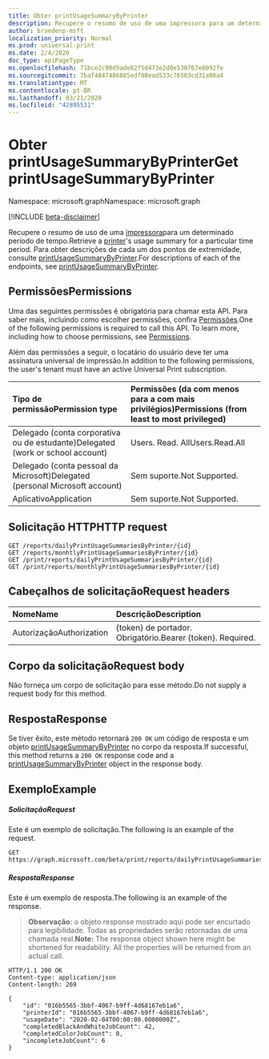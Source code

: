 ```yaml
---
title: Obter printUsageSummaryByPrinter
description: Recupere o resumo de uso de uma impressora para um determinado período de tempo.
author: braedenp-msft
localization_priority: Normal
ms.prod: universal-print
ms.date: 2/4/2020
doc_type: apiPageType
ms.openlocfilehash: 71bce2c90d9ade62f5d473e2d0e530767e8092fe
ms.sourcegitcommit: 7baf4847486885edf08ead533c76503cd31a98a4
ms.translationtype: MT
ms.contentlocale: pt-BR
ms.lasthandoff: 03/21/2020
ms.locfileid: "42895531"
---
```

# <a name="get-printusagesummarybyprinter"></a><span data-ttu-id="9cd78-103">Obter printUsageSummaryByPrinter</span><span class="sxs-lookup"><span data-stu-id="9cd78-103">Get printUsageSummaryByPrinter</span></span>

<span data-ttu-id="9cd78-104">Namespace: microsoft.graph</span><span class="sxs-lookup"><span data-stu-id="9cd78-104">Namespace: microsoft.graph</span></span>

[!INCLUDE [beta-disclaimer](../../includes/beta-disclaimer.md)]

<span data-ttu-id="9cd78-105">Recupere o resumo de uso de uma [impressora](../resources/printer.md)para um determinado período de tempo.</span><span class="sxs-lookup"><span data-stu-id="9cd78-105">Retrieve a [printer](../resources/printer.md)'s usage summary for a particular time period.</span></span> <span data-ttu-id="9cd78-106">Para obter descrições de cada um dos pontos de extremidade, consulte [printUsageSummaryByPrinter](../resources/printUsageSummaryByPrinter.md).</span><span class="sxs-lookup"><span data-stu-id="9cd78-106">For descriptions of each of the endpoints, see [printUsageSummaryByPrinter](../resources/printUsageSummaryByPrinter.md).</span></span>

## <a name="permissions"></a><span data-ttu-id="9cd78-107">Permissões</span><span class="sxs-lookup"><span data-stu-id="9cd78-107">Permissions</span></span>
<span data-ttu-id="9cd78-p102">Uma das seguintes permissões é obrigatória para chamar esta API. Para saber mais, incluindo como escolher permissões, confira [Permissões](/graph/permissions-reference).</span><span class="sxs-lookup"><span data-stu-id="9cd78-p102">One of the following permissions is required to call this API. To learn more, including how to choose permissions, see [Permissions](/graph/permissions-reference).</span></span>

<span data-ttu-id="9cd78-110">Além das permissões a seguir, o locatário do usuário deve ter uma assinatura universal de impressão.</span><span class="sxs-lookup"><span data-stu-id="9cd78-110">In addition to the following permissions, the user's tenant must have an active Universal Print subscription.</span></span>

|<span data-ttu-id="9cd78-111">Tipo de permissão</span><span class="sxs-lookup"><span data-stu-id="9cd78-111">Permission type</span></span> | <span data-ttu-id="9cd78-112">Permissões (da com menos para a com mais privilégios)</span><span class="sxs-lookup"><span data-stu-id="9cd78-112">Permissions (from least to most privileged)</span></span> |
|:---------------|:--------------------------------------------|
|<span data-ttu-id="9cd78-113">Delegado (conta corporativa ou de estudante)</span><span class="sxs-lookup"><span data-stu-id="9cd78-113">Delegated (work or school account)</span></span>| <span data-ttu-id="9cd78-114">Users. Read. All</span><span class="sxs-lookup"><span data-stu-id="9cd78-114">Users.Read.All</span></span> |
|<span data-ttu-id="9cd78-115">Delegado (conta pessoal da Microsoft)</span><span class="sxs-lookup"><span data-stu-id="9cd78-115">Delegated (personal Microsoft account)</span></span>|<span data-ttu-id="9cd78-116">Sem suporte.</span><span class="sxs-lookup"><span data-stu-id="9cd78-116">Not Supported.</span></span>|
|<span data-ttu-id="9cd78-117">Aplicativo</span><span class="sxs-lookup"><span data-stu-id="9cd78-117">Application</span></span>|<span data-ttu-id="9cd78-118">Sem suporte.</span><span class="sxs-lookup"><span data-stu-id="9cd78-118">Not Supported.</span></span>|

## <a name="http-request"></a><span data-ttu-id="9cd78-119">Solicitação HTTP</span><span class="sxs-lookup"><span data-stu-id="9cd78-119">HTTP request</span></span>
<!-- { "blockType": "ignored" } -->
```http
GET /reports/dailyPrintUsageSummariesByPrinter/{id}
GET /reports/monhtlyPrintUsageSummariesByPrinter/{id}
GET /print/reports/dailyPrintUsageSummariesByPrinter/{id}
GET /print/reports/monthlyPrintUsageSummariesByPrinter/{id}
```

## <a name="request-headers"></a><span data-ttu-id="9cd78-120">Cabeçalhos de solicitação</span><span class="sxs-lookup"><span data-stu-id="9cd78-120">Request headers</span></span>
| <span data-ttu-id="9cd78-121">Nome</span><span class="sxs-lookup"><span data-stu-id="9cd78-121">Name</span></span>      |<span data-ttu-id="9cd78-122">Descrição</span><span class="sxs-lookup"><span data-stu-id="9cd78-122">Description</span></span>|
|:----------|:----------|
| <span data-ttu-id="9cd78-123">Autorização</span><span class="sxs-lookup"><span data-stu-id="9cd78-123">Authorization</span></span> | <span data-ttu-id="9cd78-p103">{token} de portador. Obrigatório.</span><span class="sxs-lookup"><span data-stu-id="9cd78-p103">Bearer {token}. Required.</span></span> |

## <a name="request-body"></a><span data-ttu-id="9cd78-126">Corpo da solicitação</span><span class="sxs-lookup"><span data-stu-id="9cd78-126">Request body</span></span>
<span data-ttu-id="9cd78-127">Não forneça um corpo de solicitação para esse método.</span><span class="sxs-lookup"><span data-stu-id="9cd78-127">Do not supply a request body for this method.</span></span>
## <a name="response"></a><span data-ttu-id="9cd78-128">Resposta</span><span class="sxs-lookup"><span data-stu-id="9cd78-128">Response</span></span>
<span data-ttu-id="9cd78-129">Se tiver êxito, este método retornará `200 OK` um código de resposta e um objeto [printUsageSummaryByPrinter](../resources/printusagesummarybyprinter.md) no corpo da resposta.</span><span class="sxs-lookup"><span data-stu-id="9cd78-129">If successful, this method returns a `200 OK` response code and a [printUsageSummaryByPrinter](../resources/printusagesummarybyprinter.md) object in the response body.</span></span>
## <a name="example"></a><span data-ttu-id="9cd78-130">Exemplo</span><span class="sxs-lookup"><span data-stu-id="9cd78-130">Example</span></span>
##### <a name="request"></a><span data-ttu-id="9cd78-131">Solicitação</span><span class="sxs-lookup"><span data-stu-id="9cd78-131">Request</span></span>
<span data-ttu-id="9cd78-132">Este é um exemplo de solicitação.</span><span class="sxs-lookup"><span data-stu-id="9cd78-132">The following is an example of the request.</span></span>
<!-- {
  "blockType": "request",
  "name": "get_printUsageSummaryByPrinter"
}-->
```http
GET https://graph.microsoft.com/beta/print/reports/dailyPrintUsageSummariesByPrinter/{id}
```
##### <a name="response"></a><span data-ttu-id="9cd78-133">Resposta</span><span class="sxs-lookup"><span data-stu-id="9cd78-133">Response</span></span>
<span data-ttu-id="9cd78-134">Este é um exemplo de resposta.</span><span class="sxs-lookup"><span data-stu-id="9cd78-134">The following is an example of the response.</span></span>
><span data-ttu-id="9cd78-p104">**Observação:** o objeto response mostrado aqui pode ser encurtado para legibilidade. Todas as propriedades serão retornadas de uma chamada real.</span><span class="sxs-lookup"><span data-stu-id="9cd78-p104">**Note:** The response object shown here might be shortened for readability. All the properties will be returned from an actual call.</span></span>
<!-- {
  "blockType": "response",
  "truncated": true,
  "@odata.type": "microsoft.graph.printUsageSummaryByPrinter"
} -->
```http
HTTP/1.1 200 OK
Content-type: application/json
Content-length: 269

{
    "id": "016b5565-3bbf-4067-b9ff-4d68167eb1a6",
    "printerId": "016b5565-3bbf-4067-b9ff-4d68167eb1a6",
    "usageDate": "2020-02-04T00:00:00.0000000Z",
    "completedBlackAndWhiteJobCount": 42,
    "completedColorJobCount": 0,
    "incompleteJobCount": 6
}
```

<!-- uuid: 8fcb5dbc-d5aa-4681-8e31-b001d5168d79
2015-10-25 14:57:30 UTC -->
<!-- {
  "type": "#page.annotation",
  "description": "Get printUsageSummaryByPrinter",
  "keywords": "",
  "section": "documentation",
  "tocPath": ""
}-->